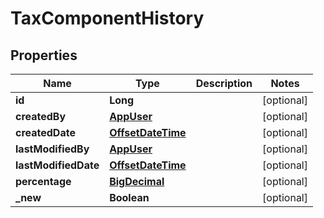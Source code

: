 # TaxComponentHistory

## Properties
Name | Type | Description | Notes
------------ | ------------- | ------------- | -------------
**id** | **Long** |  |  [optional]
**createdBy** | [**AppUser**](AppUser.md) |  |  [optional]
**createdDate** | [**OffsetDateTime**](OffsetDateTime.md) |  |  [optional]
**lastModifiedBy** | [**AppUser**](AppUser.md) |  |  [optional]
**lastModifiedDate** | [**OffsetDateTime**](OffsetDateTime.md) |  |  [optional]
**percentage** | [**BigDecimal**](BigDecimal.md) |  |  [optional]
**_new** | **Boolean** |  |  [optional]

